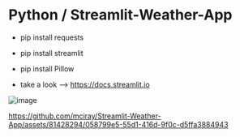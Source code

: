 # Python / Streamlit-Weather-App
  - pip install requests
  - pip install streamlit
  - pip install Pillow

  - take a look --> https://docs.streamlit.io

![image](https://github.com/mciray/Streamlit-Weather-App/assets/81428294/8a0f1ba8-73ef-421c-80ff-c32ca3a0dcf2)



https://github.com/mciray/Streamlit-Weather-App/assets/81428294/058799e5-55d1-416d-9f0c-d5ffa3884943

